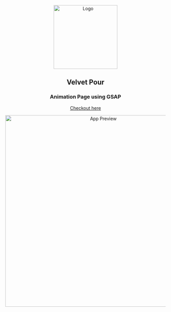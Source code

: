 <p align="center">
  <img src="https://raw.githubusercontent.com/arasur20/mojitoanimation/main/public/images/logo.png" alt="Logo" width="200" />
</p>

<h2 align="center">Velvet Pour</h2>
<h3 align="center">Animation Page using GSAP</h3>

<p align="center">
  <a href="https://arasur20.github.io/mojitoanimation/">Checkout here</a>
</p>

<p align="center">
  <img src="https://raw.githubusercontent.com/arasur20/mojitoanimation/main/public/images/mojito.png" alt="App Preview" width="600" />
</p>
